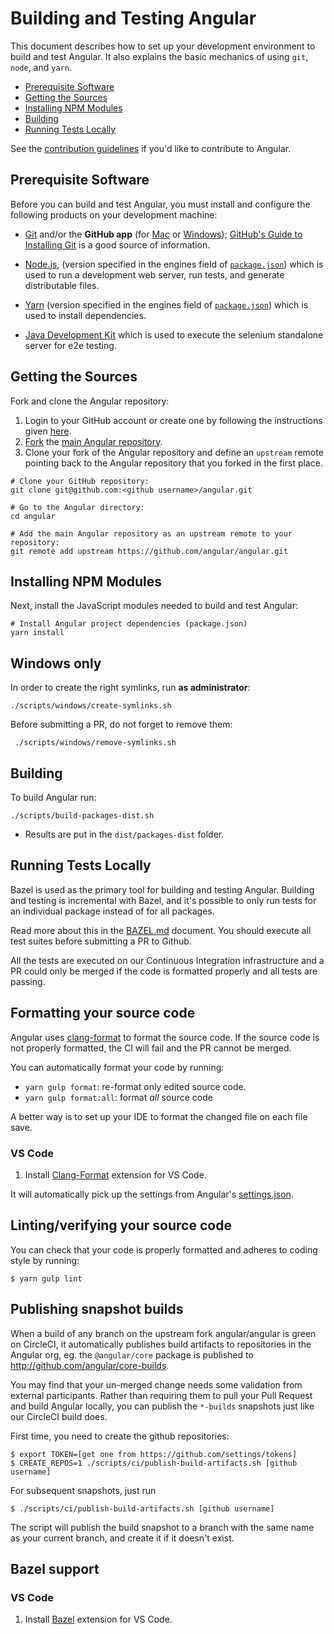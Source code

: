 # Building and Testing Angular

This document describes how to set up your development environment to build and test Angular.
It also explains the basic mechanics of using `git`, `node`, and `yarn`.

* [Prerequisite Software](#prerequisite-software)
* [Getting the Sources](#getting-the-sources)
* [Installing NPM Modules](#installing-npm-modules)
* [Building](#building)
* [Running Tests Locally](#running-tests-locally)

See the [contribution guidelines](https://github.com/angular/angular/blob/master/CONTRIBUTING.md)
if you'd like to contribute to Angular.

## Prerequisite Software

Before you can build and test Angular, you must install and configure the
following products on your development machine:

* [Git](http://git-scm.com) and/or the **GitHub app** (for [Mac](http://mac.github.com) or
  [Windows](http://windows.github.com)); [GitHub's Guide to Installing
  Git](https://help.github.com/articles/set-up-git) is a good source of information.

* [Node.js](http://nodejs.org), (version specified in the engines field of [`package.json`](../package.json)) which is used to run a development web server,
  run tests, and generate distributable files.

* [Yarn](https://yarnpkg.com) (version specified in the engines field of [`package.json`](../package.json)) which is used to install dependencies.

* [Java Development Kit](http://www.oracle.com/technetwork/es/java/javase/downloads/index.html) which is used
  to execute the selenium standalone server for e2e testing.

## Getting the Sources

Fork and clone the Angular repository:

1. Login to your GitHub account or create one by following the instructions given
   [here](https://github.com/signup/free).
2. [Fork](http://help.github.com/forking) the [main Angular
   repository](https://github.com/angular/angular).
3. Clone your fork of the Angular repository and define an `upstream` remote pointing back to
   the Angular repository that you forked in the first place.

```shell
# Clone your GitHub repository:
git clone git@github.com:<github username>/angular.git

# Go to the Angular directory:
cd angular

# Add the main Angular repository as an upstream remote to your repository:
git remote add upstream https://github.com/angular/angular.git
```
## Installing NPM Modules

Next, install the JavaScript modules needed to build and test Angular:

```shell
# Install Angular project dependencies (package.json)
yarn install
```

## Windows only

In order to create the right symlinks, run **as administrator**:
```shell
./scripts/windows/create-symlinks.sh
```

Before submitting a PR, do not forget to remove them:
```shell
 ./scripts/windows/remove-symlinks.sh
 ```

## Building

To build Angular run:

```shell
./scripts/build-packages-dist.sh
```

* Results are put in the `dist/packages-dist` folder.

## Running Tests Locally

Bazel is used as the primary tool for building and testing Angular. Building and testing is
incremental with Bazel, and it's possible to only run tests for an individual package instead
of for all packages.

Read more about this in the [BAZEL.md](./BAZEL.md) document. You should execute all test suites
before submitting a PR to Github.

All the tests are executed on our Continuous Integration infrastructure and a PR could only be
merged if the code is formatted properly and all tests are passing.

## <a name="clang-format"></a> Formatting your source code

Angular uses [clang-format](http://clang.llvm.org/docs/ClangFormat.html) to format the source code.
If the source code is not properly formatted, the CI will fail and the PR cannot be merged.

You can automatically format your code by running:
- `yarn gulp format`: re-format only edited source code.
- `yarn gulp format:all`: format _all_ source code

A better way is to set up your IDE to format the changed file on each file save.

### VS Code
1. Install [Clang-Format](https://marketplace.visualstudio.com/items?itemName=xaver.clang-format) extension for VS Code.

It will automatically pick up the settings from Angular's [settings.json](../.vscode/settings.json).

## Linting/verifying your source code

You can check that your code is properly formatted and adheres to coding style by running:

``` shell
$ yarn gulp lint
```

## Publishing snapshot builds

When a build of any branch on the upstream fork angular/angular is green on CircleCI,
it automatically publishes build artifacts
to repositories in the Angular org, eg. the `@angular/core` package is published to
http://github.com/angular/core-builds.

You may find that your un-merged change needs some validation from external participants.
Rather than requiring them to pull your Pull Request and build Angular locally, you can
publish the `*-builds` snapshots just like our CircleCI build does.

First time, you need to create the github repositories:

``` shell
$ export TOKEN=[get one from https://github.com/settings/tokens]
$ CREATE_REPOS=1 ./scripts/ci/publish-build-artifacts.sh [github username]
```

For subsequent snapshots, just run

``` shell
$ ./scripts/ci/publish-build-artifacts.sh [github username]
```

The script will publish the build snapshot to a branch with the same name as your current branch,
and create it if it doesn't exist.

## Bazel support
### VS Code

1. Install [Bazel](https://marketplace.visualstudio.com/items?itemName=DevonDCarew.bazel-code) extension for VS Code.
